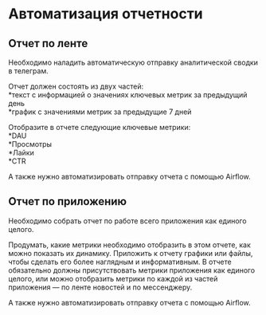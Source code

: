 # Автоматизация отчетности  

## Отчет по ленте  
Необходимо наладить автоматическую отправку аналитической сводки в телеграм.  

Отчет должен состоять из двух частей:  
*текст с информацией о значениях ключевых метрик за предыдущий день  
*график с значениями метрик за предыдущие 7 дней  

Отобразите в отчете следующие ключевые метрики:   
*DAU  
*Просмотры  
*Лайки  
*CTR  

А также нужно автоматизировать отправку отчета с помощью Airflow. 

## Отчет по приложению  
Необходимо собрать отчет по работе всего приложения как единого целого.  

Продумать, какие метрики необходимо отобразить в этом отчете, как можно показать их динамику. Приложить к отчету графики или файлы, чтобы сделать его более наглядным и информативным. В отчете обязательно должны присутствовать метрики приложения как единого целого, или можно отобразить метрики по каждой из частей приложения — по ленте новостей и по мессенджеру.  

А также нужно автоматизировать отправку отчета с помощью Airflow. 
